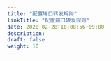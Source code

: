 ```yaml
---
title: "配置端口转发规则"
linkTitle: "配置端口转发规则"
date: 2020-02-28T10:08:56+09:00
description:
draft: false
weight: 10
---
```



